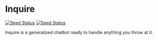 # Inquire
[![Seed Status](https://api.seed.run/inquireai/inquire/stages/prod/build_badge)](https://console.seed.run/inquireai/inquire)
[![Seed Status](https://api.seed.run/inquireai/inquire/stages/dev/build_badge)](https://console.seed.run/inquireai/inquire)

Inquire is a generalized chatbot ready to handle anything you throw at it. 
